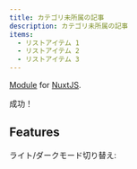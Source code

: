```yaml
---
title: カテゴリ未所属の記事
description: カテゴリ未所属の記事
items:
  - リストアイテム 1
  - リストアイテム 2
  - リストアイテム 3
---
```


[Module]() for [NuxtJS](https://nuxtjs.org).

<alert type="success">

成功！

</alert>

## Features

<list :items="items"></list>

<p class="flex items-center">ライト/ダークモード切り替え:&nbsp;<app-color-switcher class="inline-flex ml-2"></app-color-switcher></p>
